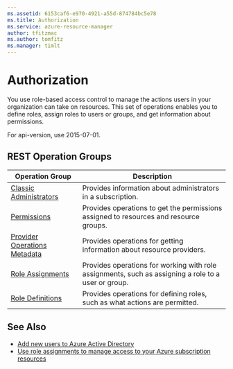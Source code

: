 ```yaml
---
ms.assetid: 6153caf6-e970-4921-a55d-874784bc5e78
ms.title: Authorization
ms.service: azure-resource-manager
author: tfitzmac
ms.author: tomfitz
ms.manager: timlt
---
```


# Authorization

You use role-based access control to manage the actions users in your organization can take on resources. This set of operations enables you to define roles, assign roles to users or groups, and get information about permissions.

For api-version, use 2015-07-01.

## REST Operation Groups

| Operation Group                                   | Description |
|---------------------------------------------------|-------------|
| [Classic Administrators](~/api-ref/authorization/classicadministrators.json) | Provides information about administrators in a subscription. |
| [Permissions](~/api-ref/authorization/permissions,json)                      | Provides operations to get the permissions assigned to resources and resource groups. |
| [Provider Operations Metadata](~/api-ref/authorization/provideroperationsmetadata.json) | Provides operations for getting information about resource providers. |
| [Role Assignments](~/api-ref/authorization/roleassignments.json)             | Provides operations for working with role assignments, such as assigning a role to a user or group. |
| [Role Definitions](~/api-ref/authorization/roledefinitions.json)             | Provides operations for defining roles, such as what actions are permitted. |

## See Also

- [Add new users to Azure Active Directory](https://docs.microsoft.com/azure/active-directory/active-directory-users-create-azure-portal)
- [Use role assignments to manage access to your Azure subscription resources](https://docs.microsoft.com/azure/active-directory/role-based-access-control-configure)